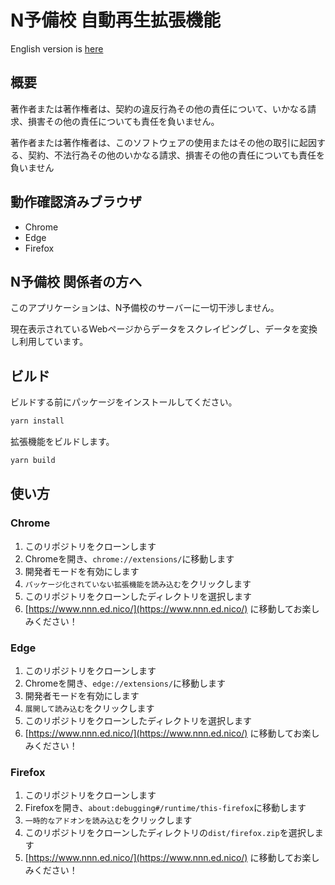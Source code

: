 # N予備校 自動再生拡張機能

English version is [here](README.md)

## 概要

著作者または著作権者は、契約の違反行為その他の責任について、いかなる請求、損害その他の責任についても責任を負いません。

著作者または著作権者は、このソフトウェアの使用またはその他の取引に起因する、契約、不法行為その他のいかなる請求、損害その他の責任についても責任を負いません

## 動作確認済みブラウザ

- Chrome
- Edge
- Firefox

## N予備校 関係者の方へ

このアプリケーションは、N予備校のサーバーに一切干渉しません。

現在表示されているWebページからデータをスクレイピングし、データを変換し利用しています。

## ビルド

ビルドする前にパッケージをインストールしてください。

```bash
yarn install
```

拡張機能をビルドします。

```bash
yarn build
```

## 使い方

### Chrome

1. このリポジトリをクローンします
2. Chromeを開き、`chrome://extensions/`に移動します
3. 開発者モードを有効にします
4. `パッケージ化されていない拡張機能を読み込む`をクリックします
5. このリポジトリをクローンしたディレクトリを選択します
6. [https://www.nnn.ed.nico/](https://www.nnn.ed.nico/) に移動してお楽しみください！

### Edge

1. このリポジトリをクローンします
2. Chromeを開き、`edge://extensions/`に移動します
3. 開発者モードを有効にします
4. `展開して読み込む`をクリックします
5. このリポジトリをクローンしたディレクトリを選択します
6. [https://www.nnn.ed.nico/](https://www.nnn.ed.nico/) に移動してお楽しみください！

### Firefox

1. このリポジトリをクローンします
2. Firefoxを開き、`about:debugging#/runtime/this-firefox`に移動します
3. `一時的なアドオンを読み込む`をクリックします
4. このリポジトリをクローンしたディレクトリの`dist/firefox.zip`を選択します
5. [https://www.nnn.ed.nico/](https://www.nnn.ed.nico/) に移動してお楽しみください！
